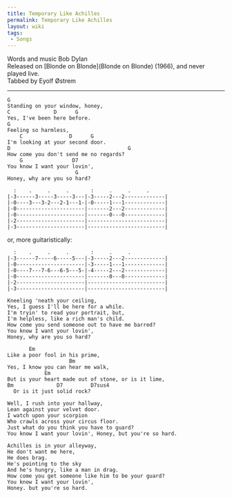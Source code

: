 ```yaml
---
title: Temporary Like Achilles
permalink: Temporary Like Achilles
layout: wiki
tags:
 - Songs
---
```


Words and music Bob Dylan  
Released on [Blonde on Blonde](Blonde on Blonde) (1966), and
never played live.  
Tabbed by Eyolf Østrem

* * * * *

    G
    Standing on your window, honey,
    C              D      G
    Yes, I've been here before.
    G
    Feeling so harmless,
        C               D      G
    I'm looking at your second door.
    D                                      G
    How come you don't send me no regards?
        G                D7
    You know I want your lovin',
                          G
    Honey, why are you so hard?

      :    .     .     .       :     .     .     .
    |-3------3-----3-----3---|-3-----2---2-------------|
    |-0----3---3-2---2-1---1-|-0-----1---1-------------|
    |-0----------------------|-------2---2-------------|
    |-0----------------------|-------0---0-------------|
    |-2----------------------|-------------------------|
    |-3----------------------|-------------------------|

or, more guitaristically:

      :    .     .     .       :     .     .
    |-3------7-----6-----5---|-3-----2---2-------------|
    |-0----------------------|-3-----1---1-------------|
    |-0----7---7-6---6-5---5-|-4-----2---2-------------|
    |-0----------------------|-------0---0-------------|
    |-2----------------------|-------------------------|
    |-3----------------------|-------------------------|

    Kneeling 'neath your ceiling,
    Yes, I guess I'll be here for a while.
    I'm tryin' to read your portrait, but,
    I'm helpless, like a rich man's child.
    How come you send someone out to have me barred?
    You know I want your lovin',
    Honey, why are you so hard?

           Em
    Like a poor fool in his prime,
                        Bm
    Yes, I know you can hear me walk,
                Em
    But is your heart made out of stone, or is it lime,
    Bm              D7         D7sus4
      Or is it just solid rock?

    Well, I rush into your hallway,
    Lean against your velvet door.
    I watch upon your scorpion
    Who crawls across your circus floor.
    Just what do you think you have to guard?
    You know I want your lovin', Honey, but you're so hard.

    Achilles is in your alleyway,
    He don't want me here,
    He does brag.
    He's pointing to the sky
    And he's hungry, like a man in drag.
    How come you get someone like him to be your guard?
    You know I want your lovin',
    Honey. but you're so hard.
